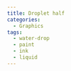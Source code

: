 ```yaml
---
title: Droplet half
categories:
  - Graphics
tags:
  - water-drop
  - paint
  - ink
  - liquid
---
```

